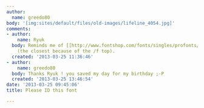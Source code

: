 ```yaml
---
author:
  name: greedo80
body: '[img:sites/default/files/old-images/lifeline_4054.jpg]'
comments:
- author:
    name: Ryuk
  body: Reminds me of [[http://www.fontshop.com/fonts/singles/profonts/profonts_sportowy_regular_ot_std|Sportowy]]/[[http://www.dafont.com/oxford-cp.font|Oxford]]
    (the closest because of the /f top).
  created: '2013-03-25 11:36:46'
- author:
    name: greedo80
  body: Thanks Ryuk ! you saved my day for my birthday ;-P
  created: '2013-03-25 13:46:54'
date: '2013-03-25 09:45:06'
title: Please ID this font

---
```

